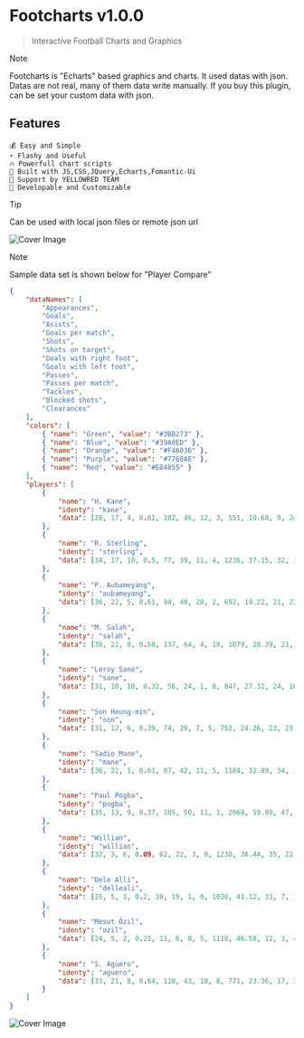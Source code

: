 # Footcharts v1.0.0

> Interactive Football Charts and Graphics

> [!NOTE]
> Footcharts is "Echarts" based graphics and charts. It used datas with json. Datas are not real, many of them data write manually. If you buy this plugin, can be set your custom data with json.

## Features
	💰 Easy and Simple
	⚡️️ Flashy and Useful
	🔥 Powerfull chart scripts
	💯 Built with JS,CSS,JQuery,Echarts,Fomantic-Ui
	🤖 Support by YELLOWRED TEAM
	🚀 Developable and Customizable

> [!TIP]
> Can be used with local json files or remote json url

![Cover Image](../assets/img/chart-images/ex-1.png)



> [!NOTE]
> Sample data set is shown below for "Player Compare"


```json
{
	"dataNames": [
		"Appearances",
		"Goals",
		"Asists",
		"Goals per match",
		"Shots",
		"Shots on target",
		"Goals with right foot",
		"Goals with left foot",
		"Passes",
		"Passes per match",
		"Tackles",
		"Blocked shots",
		"Clearances"
	],
	"colors": [
		{ "name": "Green", "value": "#3BB273" },
		{ "name": "Blue", "value": "#39A0ED" },
		{ "name": "Orange", "value": "#F46036" },
		{ "name": "Purple", "value": "#7768AE" },
		{ "name": "Red", "value": "#E84855" }
	],
	"players": [
		{
			"name": "H. Kane",
			"identy": "kane",
			"data": [28, 17, 4, 0.61, 102, 46, 12, 3, 551, 19.68, 9, 24, 14]
		},
		{
			"name": "R. Sterling",
			"identy": "sterling",
			"data": [34, 17, 10, 0.5, 77, 39, 11, 4, 1236, 37.15, 32, 17, 4]
		},
		{
			"name": "P. Aubameyang",
			"identy": "aubameyang",
			"data": [36, 22, 5, 0.61, 94, 40, 20, 2, 692, 19.22, 21, 22, 18]
		},
		{
			"name": "M. Salah",
			"identy": "salah",
			"data": [38, 22, 8, 0.58, 137, 64, 4, 18, 1079, 28.39, 21, 33, 4]
		},
		{
			"name": "Leroy Sané",
			"identy": "sane",
			"data": [31, 10, 10, 0.32, 56, 24, 1, 8, 847, 27.32, 24, 16, 2]
		},
		{
			"name": "Son Heung-min",
			"identy": "son",
			"data": [31, 12, 6, 0.39, 74, 29, 7, 5, 752, 24.26, 23, 23, 4]
		},
		{
			"name": "Sadio Mane",
			"identy": "mane",
			"data": [36, 22, 1, 0.61, 87, 42, 11, 5, 1184, 32.89, 34, 11, 8]
		},
		{
			"name": "Paul Pogba",
			"identy": "pogba",
			"data": [35, 13, 9, 0.37, 105, 50, 11, 1, 2068, 59.09, 47, 29, 36]
		},
		{
			"name": "Willian",
			"identy": "willian",
			"data": [32, 3, 6, 0.09, 62, 22, 3, 0, 1230, 38.44, 35, 22, 11]
		},
		{
			"name": "Dele Alli",
			"identy": "delleali",
			"data": [25, 5, 3, 0.2, 39, 19, 1, 0, 1028, 41.12, 33, 7, 17]
		},
		{
			"name": "Mesut Özil",
			"identy": "ozil",
			"data": [24, 5, 2, 0.21, 11, 6, 0, 5, 1118, 46.58, 12, 3, 4]
		},
		{
			"name": "S. Agüero",
			"identy": "aguero",
			"data": [33, 21, 8, 0.64, 118, 43, 10, 8, 771, 23.36, 17, 31, 3]
		}
	]
}
```

![Cover Image](../assets/img/chart-images/ex-6.png)
